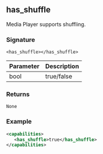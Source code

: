 ## has\_shuffle

Media Player supports shuffling.

### Signature

`<has_shuffle></has_shuffle>`


| Parameter | Description |
| --- | --- |
| bool | true/false |


### Returns

`None`


### Example

```xml
<capabilities>
   <has_shuffle>true</has_shuffle>
</capabilities>
```
